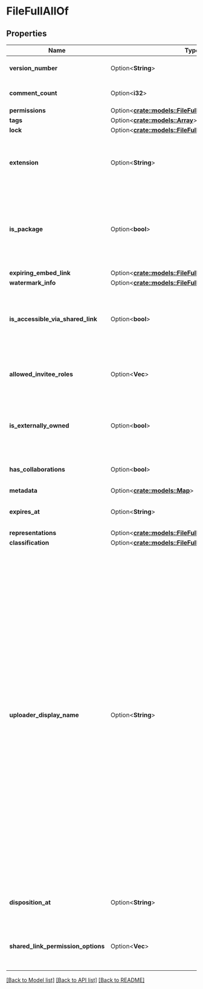 # FileFullAllOf

## Properties

Name | Type | Description | Notes
------------ | ------------- | ------------- | -------------
**version_number** | Option<**String**> | The version number of this file | [optional]
**comment_count** | Option<**i32**> | The number of comments on this file | [optional]
**permissions** | Option<[**crate::models::FileFullAllOfPermissions**](File__Full_allOf_permissions.md)> |  | [optional]
**tags** | Option<[**crate::models::Array**](array.md)> |  | [optional]
**lock** | Option<[**crate::models::FileFullAllOfLock**](File__Full_allOf_lock.md)> |  | [optional]
**extension** | Option<**String**> | Indicates the (optional) file extension for this file. By default, this is set to an empty string. | [optional]
**is_package** | Option<**bool**> | Indicates if the file is a package. Packages are commonly used by Mac Applications and can include iWork files. | [optional]
**expiring_embed_link** | Option<[**crate::models::FileFullAllOfExpiringEmbedLink**](File__Full_allOf_expiring_embed_link.md)> |  | [optional]
**watermark_info** | Option<[**crate::models::FileFullAllOfWatermarkInfo**](File__Full_allOf_watermark_info.md)> |  | [optional]
**is_accessible_via_shared_link** | Option<**bool**> | Specifies if the file can be accessed via the direct shared link or a shared link to a parent folder. | [optional]
**allowed_invitee_roles** | Option<**Vec<String>**> | A list of the types of roles that user can be invited at when sharing this file. | [optional]
**is_externally_owned** | Option<**bool**> | Specifies if this file is owned by a user outside of the authenticated enterprise. | [optional]
**has_collaborations** | Option<**bool**> | Specifies if this file has any other collaborators. | [optional]
**metadata** | Option<[**crate::models::Map**](map.md)> |  | [optional]
**expires_at** | Option<**String**> | When the file will automatically be deleted | [optional]
**representations** | Option<[**crate::models::FileFullAllOfRepresentations**](File__Full_allOf_representations.md)> |  | [optional]
**classification** | Option<[**crate::models::FileFullAllOfClassification**](File__Full_allOf_classification.md)> |  | [optional]
**uploader_display_name** | Option<**String**> | The display name of the user that uploaded the file. In most cases this is the name of the user logged in at the time of the upload.  If the file was uploaded using a File Request form that requires the user to provide an email address, this field is populated with that email address. If an email address was not required in the File Request form, this field is set to return a value of `File Request`.  In all other anonymous cases where no email was provided this field will default to a value of `Someone`. | [optional]
**disposition_at** | Option<**String**> | The retention expiration timestamp for the given file | [optional]
**shared_link_permission_options** | Option<**Vec<String>**> | A list of the types of roles that user can be invited at when sharing this file. | [optional]

[[Back to Model list]](../README.md#documentation-for-models) [[Back to API list]](../README.md#documentation-for-api-endpoints) [[Back to README]](../README.md)


